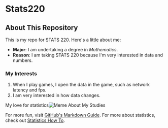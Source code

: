 # Stats220
## About This Repository

This is my repo for STATS 220. Here's a little about me:

- **Major**: I am undertaking a degree in *Mathematics*.
- **Reason**: I am taking STATS 220 because I'm very interested in data and numbers.

### My Interests
1. When I play games, I open the data in the game, such as network latency and fps.
2. I am very interested in how data changes.

My love for statistics![Meme About My Studies](https://media4.giphy.com/media/v1.Y2lkPTc5MGI3NjExN3p6Nmp3dDV0YTR4cjRya3pweTM0MDFldmxveXdwMGlwMWY5ZHRmNSZlcD12MV9pbnRlcm5hbF9naWZfYnlfaWQmY3Q9Zw/tpVKvAabWt3G5csMkT/giphy.gif)

For more fun, visit [GitHub's Markdown Guide](https://guides.github.com/features/mastering-markdown/).
For more about statistics, check out [Statistics How To](https://www.statisticshowto.com/).
